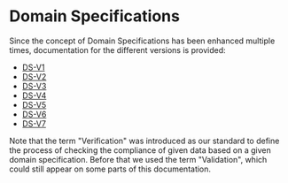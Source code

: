 # Domain Specifications

Since the concept of Domain Specifications has been enhanced multiple times, documentation for the different versions is provided:

* [DS-V1](./DS-V1/DS-V1.md)
* [DS-V2](./DS-V2/DS-V2.md)
* [DS-V3](./DS-V3/DS-V3.md)
* [DS-V4](./DS-V4/DS-V4.md)
* [DS-V5](./DS-V5/DS-V5.md)
* [DS-V6](./DS-V6/DS-V6.md)
* [DS-V7](./DS-V7/DS-V7.md)


Note that the term "Verification" was introduced as our standard to define the process of checking the compliance of given data based on a given domain specification. Before that we used the term "Validation", which could still appear on some parts of this documentation.